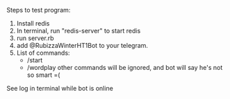 Steps to test program:

1) Install redis
2) In terminal, run "redis-server" to start redis
3) run server.rb
4) add @RubizzaWinterHT1Bot to your telegram.
5) List of commands:
	- /start
	- /wordplay
	other commands will be ignored, and bot will say he's not so smart =(

See log in terminal while bot is online